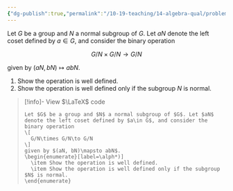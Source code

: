 ```yaml
---
{"dg-publish":true,"permalink":"/10-19-teaching/14-algebra-qual/problem-bank/group-theory/normality-and-the-operation-on-cosets/","tags":["group_theory"],"updated":"2025-03-17T07:46:32-07:00"}
---
```


Let $G$ be a group and $N$ a normal subgroup of $G$. Let $aN$ denote the left coset defined by $a\in G$, and consider the binary operation

$$G/N\times G/N\to G/N$$

given by $(aN, bN)\mapsto abN$.

1. Show the operation is well defined.
2. Show the operation is well defined only if the subgroup $N$ is normal.

> [!info]- View $\LaTeX$ code
> ```
> Let $G$ be a group and $N$ a normal subgroup of $G$. Let $aN$ denote the left coset defined by $a\in G$, and consider the binary operation
> \[
> 	G/N\times G/N\to G/N
> \]
> given by $(aN, bN)\mapsto abN$.
> \begin{enumerate}[label=\alph*)]
> 	\item Show the operation is well defined.
> 	\item Show the operation is well defined only if the subgroup $N$ is normal.
> \end{enumerate}
> ```